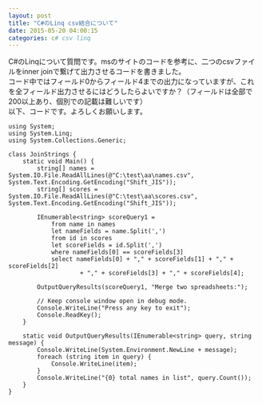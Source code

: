 ```yaml
---
layout: post
title: "C#のLinq csv結合について"
date: 2015-05-20 04:00:15
categories: c# csv linq
---
```

<p>C#のLinqについて質問です。msのサイトのコードを参考に、二つのcsvファイルをinner joinで繋げて出力させるコードを書きました。<br>
 コード中ではフィールド0からフィールド4までの出力になっていますが、これを全フィールド出力させるにはどうしたらよいですか？（フィールドは全部で200以上あり、個別での記載は難しいです）<br>
 以下、コードです。よろしくお願いします。</p>

<pre><code>using System;
using System.Linq;
using System.Collections.Generic;

class JoinStrings {
    static void Main() {
        string[] names = System.IO.File.ReadAllLines(@"C:\test\aa\names.csv", System.Text.Encoding.GetEncoding("Shift_JIS"));
        string[] scores = System.IO.File.ReadAllLines(@"C:\test\aa\scores.csv", System.Text.Encoding.GetEncoding("Shift_JIS"));

        IEnumerable&lt;string&gt; scoreQuery1 =
            from name in names
            let nameFields = name.Split(',')
            from id in scores
            let scoreFields = id.Split(',')
            where nameFields[0] == scoreFields[3]
            select nameFields[0] + "," + scoreFields[1] + "," + scoreFields[2]
                    + "," + scoreFields[3] + "," + scoreFields[4];

        OutputQueryResults(scoreQuery1, "Merge two spreadsheets:");

        // Keep console window open in debug mode.
        Console.WriteLine("Press any key to exit");
        Console.ReadKey();
    }

    static void OutputQueryResults(IEnumerable&lt;string&gt; query, string message) {
        Console.WriteLine(System.Environment.NewLine + message);
        foreach (string item in query) {
            Console.WriteLine(item);
        }
        Console.WriteLine("{0} total names in list", query.Count());
    }
}
</code></pre>
